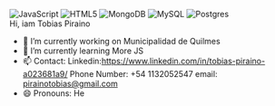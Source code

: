 ![JavaScript](https://img.shields.io/badge/javascript-%23323330.svg?style=for-the-badge&logo=javascript&logoColor=%23F7DF1E)
![HTML5](https://img.shields.io/badge/html5-%23E34F26.svg?style=for-the-badge&logo=html5&logoColor=white)
![MongoDB](https://img.shields.io/badge/MongoDB-%234ea94b.svg?style=for-the-badge&logo=mongodb&logoColor=white)
![MySQL](https://img.shields.io/badge/mysql-%2300f.svg?style=for-the-badge&logo=mysql&logoColor=white)
![Postgres](https://img.shields.io/badge/postgres-%233)<br/>
Hi, iam Tobias Piraino <br/>
- 🔭 I’m currently working on Municipalidad de Quilmes
- 🌱 I’m currently learning More JS
- 📫 Contact: 
        Linkedin:https://www.linkedin.com/in/tobias-piraino-a023681a9/
        Phone Number: +54 1132052547
        email: pirainotobias@gmail.com
- 😄 Pronouns: He
